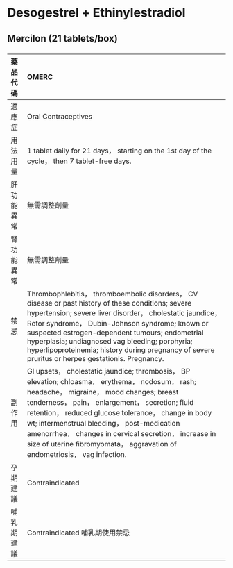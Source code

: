 # Desogestrel + Ethinylestradiol

## Mercilon (21 tablets/box)

##### 

| 藥品代碼   | OMERC                                                                                                                                                                                                                                                                                                                                                                                                                                       |
|:-----------|:--------------------------------------------------------------------------------------------------------------------------------------------------------------------------------------------------------------------------------------------------------------------------------------------------------------------------------------------------------------------------------------------------------------------------------------------|
| 適應症     | Oral Contraceptives                                                                                                                                                                                                                                                                                                                                                                                                                         |
| 用法用量   | 1 tablet daily for 21 days， starting on the 1st day of the cycle， then 7 tablet-free days.                                                                                                                                                                                                                                                                                                                                                |
| 肝功能異常 | 無需調整劑量                                                                                                                                                                                                                                                                                                                                                                                                                                |
| 腎功能異常 | 無需調整劑量                                                                                                                                                                                                                                                                                                                                                                                                                                |
| 禁忌       | Thrombophlebitis， thromboembolic disorders， CV disease or past history of these conditions; severe hypertension; severe liver disorder， cholestatic jaundice， Rotor syndrome， Dubin-Johnson syndrome; known or suspected estrogen-dependent tumours; endometrial hyperplasia; undiagnosed vag bleeding; porphyria; hyperlipoproteinemia; history during pregnancy of severe pruritus or herpes gestationis. Pregnancy.                 |
| 副作用     | GI upsets， cholestatic jaundice; thrombosis， BP elevation; chloasma， erythema， nodosum， rash; headache， migraine， mood changes; breast tenderness， pain， enlargement， secretion; fluid retention， reduced glucose tolerance， change in body wt; intermenstrual bleeding， post-medication amenorrhea， changes in cervical secretion， increase in size of uterine fibromyomata， aggravation of endometriosis， vag infection. |
| 孕期建議   | Contraindicated                                                                                                                                                                                                                                                                                                                                                                                                                             |
| 哺乳期建議 | Contraindicated 哺乳期使用禁忌                                                                                                                                                                                                                                                                                                                                                                                                              |

